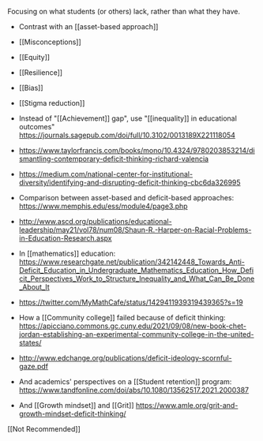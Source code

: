 Focusing on what students (or others) lack, rather than what they have.

- Contrast with an [[asset-based approach]]
- [[Misconceptions]]
- [[Equity]]

- [[Resilience]]
- [[Bias]]
- [[Stigma reduction]]

- Instead of &quot;[[Achievement]] gap&quot;, use &quot;[[inequality]] in educational outcomes&quot; https://journals.sagepub.com/doi/full/10.3102/0013189X221118054

- https://www.taylorfrancis.com/books/mono/10.4324/9780203853214/dismantling-contemporary-deficit-thinking-richard-valencia

- https://medium.com/national-center-for-institutional-diversity/identifying-and-disrupting-deficit-thinking-cbc6da326995
- Comparison between asset-based and deficit-based approaches: https://www.memphis.edu/ess/module4/page3.php
- http://www.ascd.org/publications/educational-leadership/may21/vol78/num08/Shaun-R.-Harper-on-Racial-Problems-in-Education-Research.aspx
- In [[mathematics]] education: https://www.researchgate.net/publication/342142448_Towards_Anti-Deficit_Education_in_Undergraduate_Mathematics_Education_How_Deficit_Perspectives_Work_to_Structure_Inequality_and_What_Can_Be_Done_About_It

- https://twitter.com/MyMathCafe/status/1429411939319439365?s=19

- How a [[Community college]] failed because of deficit thinking: https://apicciano.commons.gc.cuny.edu/2021/09/08/new-book-chet-jordan-establishing-an-experimental-community-college-in-the-united-states/

- http://www.edchange.org/publications/deficit-ideology-scornful-gaze.pdf

- And academics' perspectives on a [[Student retention]] program: https://www.tandfonline.com/doi/abs/10.1080/13562517.2021.2000387

- And [[Growth mindset]] and [[Grit]] https://www.amle.org/grit-and-growth-mindset-deficit-thinking/

[[Not Recommended]]
